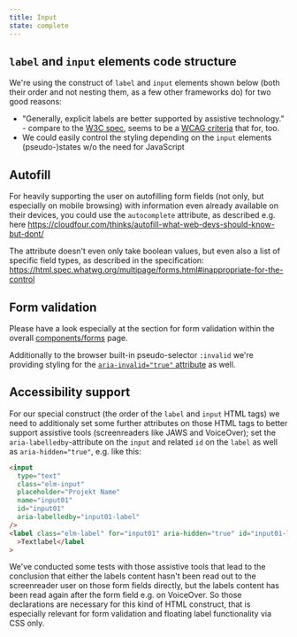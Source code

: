 ```yaml
---
title: Input
state: complete
---
```


## `label` and `input` elements code structure

We're using the construct of `label` and `input` elements shown below (both their order and not nesting them, as a few other frameworks do) for two good reasons:

- "Generally, explicit labels are better supported by assistive technology." - compare to the [W3C spec](https://www.w3.org/WAI/tutorials/forms/labels/#associating-labels-implicitly), seems to be a [WCAG criteria](https://www.w3.org/TR/WCAG20-TECHS/H44.html) that for, too.
- We could easily control the styling depending on the `input` elements (pseudo-)states w/o the need for JavaScript

## Autofill

For heavily supporting the user on autofilling form fields (not only, but especially on mobile browsing) with information even already available on their devices, you could use the `autocomplete` attribute, as described e.g. here <https://cloudfour.com/thinks/autofill-what-web-devs-should-know-but-dont/>

The attribute doesn't even only take boolean values, but even also a list of specific field types, as described in the specification: <https://html.spec.whatwg.org/multipage/forms.html#inappropriate-for-the-control>

## Form validation

Please have a look especially at the section for form validation within the overall [components/forms](../components-form/index.html) page.

Additionally to the browser built-in pseudo-selector `:invalid` we're providing styling for the [`aria-invalid="true"` attribute](https://developer.mozilla.org/en-US/docs/Web/Accessibility/ARIA/ARIA_Techniques/Using_the_aria-invalid_attribute) as well.

## Accessibility support

For our special construct (the order of the `label` and `input` HTML tags) we need to additionaly set some further attributes on those HTML tags to better support assistive tools (screenreaders like JAWS and VoiceOver); set the `aria-labelledby`-attribute on the `input` and related `id` on the `label` as well as `aria-hidden="true"`, e.g. like this:

```html
<input
  type="text"
  class="elm-input"
  placeholder="Projekt Name"
  name="input01"
  id="input01"
  aria-labelledby="input01-label"
/>
<label class="elm-label" for="input01" aria-hidden="true" id="input01-label"
  >Textlabel</label
>
```

We've conducted some tests with those assistive tools that lead to the conclusion that either the labels content hasn't been read out to the screenreader user on those form fields directly, but the labels content has been read again after the form field e.g. on VoiceOver. So those declarations are necessary for this kind of HTML construct, that is especially relevant for form validation and floating label functionality via CSS only.

[inspirational sources for this page]: # "https://www.uiguideline.com/components/input"
[inspirational sources for this page]: # "https://www.bbc.co.uk/gel/guidelines/inputs"
